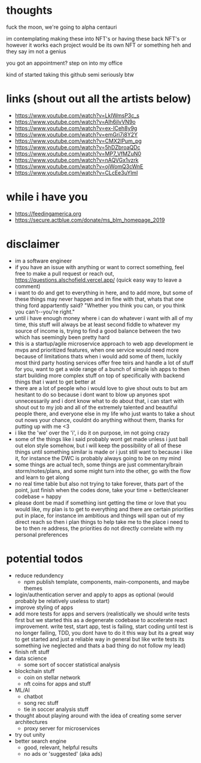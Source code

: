 # thoughts
fuck the moon, we're going to alpha centauri

im contemplating making these into NFT's or having these back NFT's or however it works
each project would be its own NFT or something
heh and they say im not a genius

you got an appointment? step on into my office

kind of started taking this github semi seriously btw

# links (shout out all the artists below)
- https://www.youtube.com/watch?v=LkIWmsP3c_s
- https://www.youtube.com/watch?v=Alh6iIvVN9o
- https://www.youtube.com/watch?v=ex-ICeh8y9g
- https://www.youtube.com/watch?v=emGri7i8Y2Y
- https://www.youtube.com/watch?v=CMX2lPum_pg
- https://www.youtube.com/watch?v=5hDZbroaQDc
- https://www.youtube.com/watch?v=MP7_VfMZuN0
- https://www.youtube.com/watch?v=nAQVGx1vzrk
- https://www.youtube.com/watch?v=ojWomQ3cWnE
- https://www.youtube.com/watch?v=CLcEe3uYlmI

# while i have you
- https://feedingamerica.org
- https://secure.actblue.com/donate/ms_blm_homepage_2019

# disclaimer
- im a software engineer
- if you have an issue with anything or want to correct something, feel free to make a pull request or reach out, https://questions.alschofield.vercel.app/ (quick easy way to leave a comment)
- i want to do and get to everything in here, and to add more, but some of these things may never happen and im fine with that, whats that one thing ford appartently said? "Whether you think you can, or you think you can't--you're right."
- until i have enough money where i can do whatever i want with all of my time, this stuff will always be at least second fiddle to whatever my source of income is, trying to find a good balance between the two which has seemingly been pretty hard
- this is a startup/agile microservice approach to web app development ie mvps and prioritized features, when one service would need more because of limitations thats when i would add some of them, luckily most third party hosting services offer free teirs and handle a lot of stuff for you, want to get a wide range of a bunch of simple ish apps to then start building more complex stuff on top of specifically with backend things that i want to get better at
- there are a lot of people who i would love to give shout outs to but am hesitant to do so because i dont want to blow up anyones spot unnecessarily and i dont know what to do about that, i can start with shout out to my job and all of the extremely talented and beautiful people there, and everyone else in my life who just wants to take a shout out nows your chance, couldnt do anything without them, thanks for putting up with me <3
- i like the 'we' over the 'i', i do it on purpose, im not going crazy
- some of the things like i said probably wont get made unless i just ball out elon style somehow, but i will keep the possibility of all of these things until something similar is made or i just still want to because i like it, for instance the DWC is probably always going to be on my mind
- some things are actual tech, some things are just commentary/brain storm/notes/plans, and some might turn into the other, go with the flow and learn to get along
- no real time table but also not trying to take forever, thats part of the point, just finish when the codes done, take your time = better/cleaner codebase = happy
- please dont be mad if something isnt getting the time or love that you would like, my plan is to get to everything and there are certain priorities put in place, for instance im ambitious and things will span out of my direct reach so then i plan things to help take me to the place i need to be to then re address, the priorities do not directly correlate with my personal preferences

# potential todos
- reduce redundency
  - npm publish template, components, main-components, and maybe themes 
- login/authentication server and apply to apps as optional (would probably be relatively useless to start)
- improve styling of apps
- add more tests for apps and servers (realistically we should write tests first but we started this as a degenerate codebase to accelerate react improvement. write test, start app, test is failing, start coding until test is no longer failing, TDD, you dont have to do it this way but its a great way to get started and just a reliable way in general but like write tests its something ive neglected and thats a bad thing do not follow my lead)
- finish nft stuff
- data science
  - some sort of soccer statistical analysis
- blockchain stuff
  - coin on stellar network
  - nft coins for apps and stuff
- ML/AI
  - chatbot
  - song rec stuff
  - tie in soccer analysis stuff
- thought about playing around with the idea of creating some server architectures
  - proxy server for microservices
- try out unity
- better search engine
  - good, relevant, helpful results
  - no ads or 'suggested' (aka ads)
